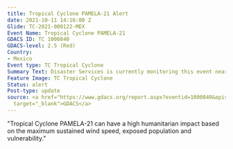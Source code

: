 ```yaml
---
title: Tropical Cyclone PAMELA-21 Alert
date: 2021-10-11 14:16:00 Z
Glide: TC-2021-000122-MEX
Event Name: Tropical Cyclone PAMELA-21
GDACS ID: TC 1000840
GDACS-level: 2.5 (Red)
Country:
- Mexico
Event type: TC Tropical Cyclone
Summary Text: Disaster Services is currently monitoring this event near Mexico
Feature Image: TC Tropical Cyclone
Status: alert
Post-type: update
source: <a href="https://www.gdacs.org/report.aspx?eventid=1000840&episodeid=4&eventtype=TC"
  target="_blank">GDACS</a>
---
```


"Tropical Cyclone PAMELA-21 can have a high humanitarian impact based on the maximum sustained wind speed, exposed population and vulnerability."